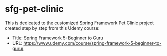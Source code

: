 # sfg-pet-clinic

This is dedicated to the customized Spring Framework Pet Clinic project created step by step from this Udemy course:

- Title: Spring Framework 5: Beginner to Guru
- URL: https://www.udemy.com/course/spring-framework-5-beginner-to-guru/